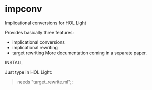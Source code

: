 impconv
=======

Implicational conversions for HOL Light

Provides basically three features:
- implicational conversions
- implicational rewriting
- target rewriting
More documentation coming in a separate paper.


INSTALL

Just type in HOL Light:

> needs "target_rewrite.ml";;


